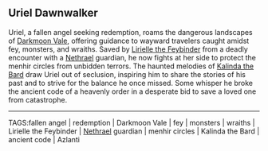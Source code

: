 ## Uriel Dawnwalker

Uriel, a fallen angel seeking redemption, roams the dangerous landscapes of [Darkmoon Vale](../Places/Darkmoon%20Vale.md), offering guidance to wayward travelers caught amidst fey, monsters, and wraiths. Saved by [Lirielle the Feybinder](Lirielle%20Feybinder.md) from a deadly encounter with a [Nethrael](../Lore/Nethrael.md) guardian, he now fights at her side to protect the menhir circles from unbidden terrors. The haunted melodies of [Kalinda the Bard](Kalinda%20the%20Bard.md) draw Uriel out of seclusion, inspiring him to share the stories of his past and to strive for the balance he once missed. Some whisper he broke the ancient code of a heavenly order in a desperate bid to save a loved one from catastrophe.


---

TAGS:fallen angel | redemption | Darkmoon Vale | fey | monsters | wraiths | Lirielle the Feybinder | [Nethrael](../Lore/Nethrael.md) guardian | menhir circles | Kalinda the Bard | ancient code | Azlanti
